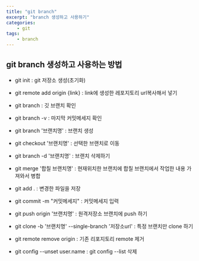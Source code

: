```yaml
--- 
title: "git branch" 
excerpt: "branch 생성하고 사용하기"
categories: 
    - git
tags: 
    - branch
--- 
```

## git branch 생성하고 사용하는 방법

- git init : git 저장소 생성(초기화)
- git remote add origin {link} : link에 생성한 레포지토리 url복사해서 넣기
- git branch : 깃 브랜치 확인
- git branch -v : 마지막 커밋메세지 확인
- git branch '브랜치명' : 브랜치 생성
- git checkout '브랜치명' : 선택한 브랜치로 이동
- git branch -d '브랜치명' : 브랜치 삭제하기
- git merge '합칠 브랜치명' : 현재위치한 브랜치에 합칠 브랜치에서 작업한 내용 가져와서 병합
- git add . : 변경한 파일을 저장
- git commit -m "커밋메세지" : 커밋메세지 입력
- git push origin '브랜치명' : 원격저장소 브랜치에 push 하기 

- git clone -b '브랜치명' --single-branch '저장소url' : 특정 브랜치만 clone 하기
- git remote remove origin : 기존 리포지토리 remote 제거
- git config --unset user.name : git config --list 삭제
